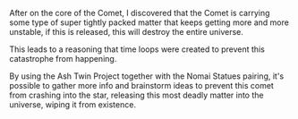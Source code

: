 After on the core of the Comet, I discovered that the Comet is carrying some type of super tightly packed matter that keeps getting more and more unstable, if this is released, this will destroy the entire universe.

This leads to a reasoning that time loops were created to prevent this catastrophe from happening.

By using the Ash Twin Project together with the Nomai Statues pairing, it's possible to gather more info and brainstorm ideas to prevent this comet from crashing into the star, releasing this most deadly matter into the universe, wiping it from existence.

